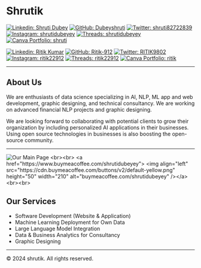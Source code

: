 # Shrutik
[![Linkedin: Shruti Dubey](https://img.shields.io/badge/-Shruti%20Dubey-blue?style=flat-square&logo=Linkedin&logoColor=white&link=https://www.linkedin.com/in/shruti-dubey-58aa2722b/)](https://www.linkedin.com/in/shruti-dubey-58aa2722b/)
[![GitHub: Dubeyshruti](https://img.shields.io/github/followers/Dubeyshruti?label=Follow&style=social)](https://github.com/Dubeyshruti)
[![Twitter: shruti82722839](https://img.shields.io/twitter/follow/shruti82722839?style=social)](https://twitter.com/shruti82722839)
[![Instagram: shrutidubeyey](https://img.shields.io/badge/-@shrutidubeyey-purple?style=flat-square&logo=Instagram&logoColor=white&link=https://www.instagram.com/shrutidubeyey/)](https://www.instagram.com/shrutidubeyey/)
[![Threads: shrutidubeyey](https://img.shields.io/badge/-shrutidubeyey-red?style=flat-square&logo=threads&logoColor=white&link=https://www.threads.net/@shrutidubeyey)](https://www.threads.net/@shrutidubeyey)
[![Canva Portfolio: shruti](https://img.shields.io/badge/Canva-Portfolio-pink?style=flat-square&logo=Canva&logoColor=white&link=https://glimpseofmywork.my.canva.site/myworkportfolio)](https://glimpseofmywork.my.canva.site/myworkportfolio)

[![Linkedin: Ritik Kumar](https://img.shields.io/badge/-Ritik%20Kumar-blue?style=flat-square&logo=Linkedin&logoColor=white&link=https://www.linkedin.com/in/ritik-kumar-886a1422b/)](https://www.linkedin.com/in/ritik-kumar-886a1422b/)
[![GitHub: Ritik-912](https://img.shields.io/github/followers/Ritik-912?label=Follow&style=social)](https://github.com/Ritik-912/)
[![Twitter: RITIK9802](https://img.shields.io/twitter/follow/RITIK9802?style=social)](https://twitter.com/RITIK9802)
[![Instagram: ritik22912](https://img.shields.io/badge/-@ritik22912-purple?style=flat-square&logo=Instagram&logoColor=white&link=https://www.instagram.com/ritik22912/)](https://www.instagram.com/ritik22912/)
[![Threads: ritik22912](https://img.shields.io/badge/-ritik22912-red?style=flat-square&logo=threads&logoColor=white&link=https://www.threads.net/@ritik22912)](https://www.threads.net/@ritik22912)
[![Canva Portfolio: ritik](https://img.shields.io/badge/Canva-Portfolio-pink?style=flat-square&logo=Canva&logoColor=white&link=https://glimpseofmywork.my.canva.site/myworkportfolio)](https://glimpseofmywork.my.canva.site/myworkportfolio)

---
## About Us
We are enthusiasts of data science specializing in AI, NLP, ML app and web development, graphic designing, and technical consultancy. We are working on advanced financial NLP projects and graphic designing.

We are looking forward to collaborating with potential clients to grow their organization by including personalized AI applications in their businesses. Using open source technologies in businesses is also boosting the open-source community.

---

![Our Main Page]([https://ritik-912.github.io/Ritik-912/Shruti_resume.html](https://ritik-912.github.io/Ritik-912/shrutik.html))
<br><br>
<a href="https://www.buymeacoffee.com/shrutidubeyey"> <img align="left" src="https://cdn.buymeacoffee.com/buttons/v2/default-yellow.png" height="50" width="210" alt="buymeacoffee.com/shrutidubeyey" /></a>
<br><br>

## Our Services
- Software Development (Website & Application)
- Machine Learning Deployment for Own Data
- Large Language Model Integration
- Data & Business Analytics for Consultancy
- Graphic Designing
---
&copy; 2024 shrutik. All rights reserved.
